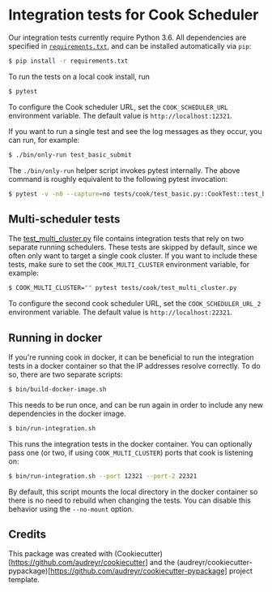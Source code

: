 # Integration tests for Cook Scheduler

Our integration tests currently require Python 3.6.
All dependencies are specified in [`requirements.txt`](./requirements.txt),
and can be installed automatically via `pip`:

```bash
$ pip install -r requirements.txt
```

To run the tests on a local cook install, run

```bash
$ pytest
```

To configure the Cook scheduler URL, set the `COOK_SCHEDULER_URL` environment variable. The default value is `http://localhost:12321`.

If you want to run a single test and see the log messages as they occur, you can run, for example:

```bash
$ ./bin/only-run test_basic_submit
```

The `./bin/only-run` helper script invokes pytest internally.
The above command is roughly equivalent to the following pytest invocation:

```bash
$ pytest -v -n0 --capture=no tests/cook/test_basic.py::CookTest::test_basic_submit
```

## Multi-scheduler tests

The [test_multi_cluster.py](tests/cook/test_multi_cluster.py) file contains integration tests that rely on two separate running schedulers.
These tests are skipped by default, since we often only want to target a single cook cluster.
If you want to include these tests, make sure to set the `COOK_MULTI_CLUSTER` environment variable, for example:
 
 ```bash
 $ COOK_MULTI_CLUSTER="" pytest tests/cook/test_multi_cluster.py
 ```

To configure the second cook scheduler URL, set the `COOK_SCHEDULER_URL_2` environment variable. The default value is `http://localhost:22321`.

## Running in docker

If you're running cook in docker, it can be beneficial to run the integration tests in a docker container so that the IP addresses resolve correctly. To do so, there are two separate scripts:

```bash
$ bin/build-docker-image.sh
```

This needs to be run once, and can be run again in order to include any new dependencies in the docker image.

```bash
$ bin/run-integration.sh
```

This runs the integration tests in the docker container.
You can optionally pass one (or two, if using `COOK_MULTI_CLUSTER`) ports that cook is listening on:

```bash
$ bin/run-integration.sh --port 12321 --port-2 22321
```

By default, this script mounts the local directory in the docker container so there is no need to rebuild when changing the tests.
You can disable this behavior using the `--no-mount` option.

## Credits

This package was created with (Cookiecutter)[https://github.com/audreyr/cookiecutter] and the (audreyr/cookiecutter-pypackage)[https://github.com/audreyr/cookiecutter-pypackage] project template.
